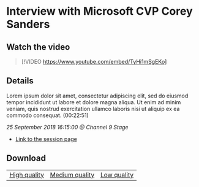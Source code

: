 # Interview with Microsoft CVP Corey Sanders

## Watch the video
> [!VIDEO https://www.youtube.com/embed/TyHi1mSgEKo]

## Details

Lorem ipsum dolor sit amet, consectetur adipiscing elit, sed do eiusmod tempor incididunt ut labore et dolore magna aliqua. Ut enim ad minim veniam, quis nostrud exercitation ullamco laboris nisi ut aliquip ex ea commodo consequat. (00:22:51)

*25 September 2018 16:15:00 @ Channel 9 Stage*

- [Link to the session page](https://channel9.msdn.com/Events/Ignite/2018/Interview-with-Microsoft-CVP-Corey-Sanders)

## Download

||||
|:--:|:----:|:-:|
|[High quality](https://sec.ch9.ms/ch9/1b7f/d9564e68-7a18-4169-b874-2fbea1501b7f/ch9d2s01_high.mp4)|[Medium quality](https://sec.ch9.ms/ch9/1b7f/d9564e68-7a18-4169-b874-2fbea1501b7f/ch9d2s01_mid.mp4)|[Low quality](https://sec.ch9.ms/ch9/1b7f/d9564e68-7a18-4169-b874-2fbea1501b7f/ch9d2s01.mp4)
